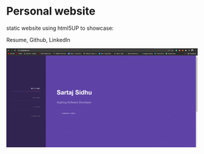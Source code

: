 # Personal website

static website using html5UP to showcase:

Resume, Github, LinkedIn

![](screenshot.png)

